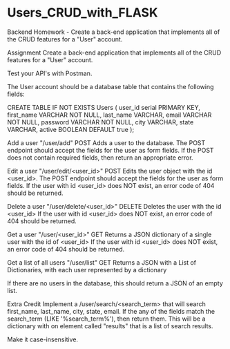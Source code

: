 # Users_CRUD_with_FLASK
 Backend Homework - Create a back-end application that implements all of the CRUD features for a "User" account.
 
 
Assignment
Create a back-end application that implements all of the CRUD features for a "User" account.

Test your API's with Postman.

The User account should be a database table that contains the following fields:

CREATE TABLE IF NOT EXISTS Users ( user_id serial PRIMARY KEY, first_name VARCHAR NOT NULL, last_name VARCHAR, email VARCHAR NOT NULL, password VARCHAR NOT NULL, city VARCHAR, state VARCHAR, active BOOLEAN DEFAULT true );

Add a user "/user/add" POST Adds a user to the database. The POST endpoint should accept the fields for the user as form fields. If the POST does not contain required fields, then return an appropriate error.

Edit a user "/user/edit/<user_id>" POST Edits the user object with the id <user_id>. The POST endpoint should accept the fields for the user as form fields. If the user with id <user_id> does NOT exist, an error code of 404 should be returned.

Delete a user "/user/delete/<user_id>" DELETE Deletes the user with the id <user_id> If the user with id <user_id> does NOT exist, an error code of 404 should be returned.

Get a user "/user/<user_id>" GET Returns a JSON dictionary of a single user with the id of <user_id> If the user with id <user_id> does NOT exist, an error code of 404 should be returned.

Get a list of all users "/user/list" GET Returns a JSON with a List of Dictionaries, with each user represented by a dictionary

If there are no users in the database, this should return a JSON of an empty list.



Extra Credit
Implement a /user/search/<search_term> that will search first_name, last_name, city, state, email. If the any of the fields match the search_term (LIKE '%search_term%'), then return them. This will be a dictionary with on element called "results" that is a list of search results.

Make it case-insensitive.
